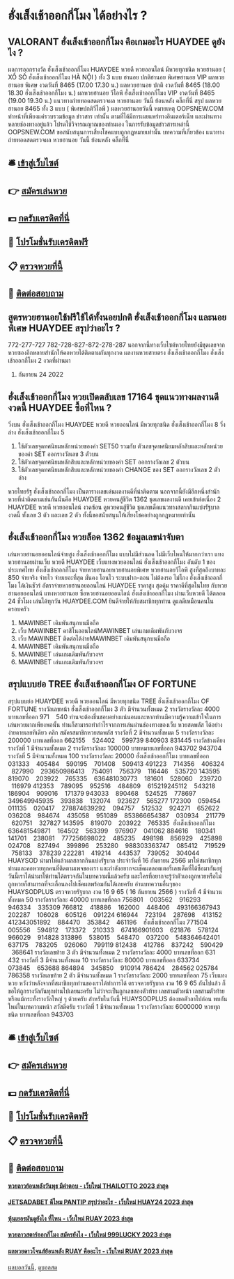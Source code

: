 # ฮั่งเส็งเช้าออกกี่โมง ได้อย่างไร ?
## VALORANT ฮั่งเส็งเช้าออกกี่โมง คือเกมอะไร HUAYDEE ดูยังไง ?
ผลการออกรางวัล ฮั่งเส็งเช้าออกกี่โมง HUAYDEE หวยดี หวยออนไลน์ มีหวยทุกชนิด หวยฮานอย ( XỔ SỐ ฮั่งเส็งเช้าออกกี่โมง HÀ NỘI ) ทั้ง 3 แบบ ฮานอย ปกติฮานอย พิเศษฮานอย VIP
ผลหวยฮานอย พิเศษ งวดวันที่ 8465 (17.00 17.30 น.)
ผลหวยฮานอย ปกติ งวดวันที่ 8465 (18.00 18.30 ฮั่งเส็งเช้าออกกี่โมง น.)
ผลหวยฮานอย วีไอพี ฮั่งเส็งเช้าออกกี่โมง VIP งวดวันที่ 8465 (19.00 19.30 น.)
 แนวทางถ่ายทอดสดตรวจผล หวยฮานอย วันนี้ ย้อนหลัง คลิ๊กที่นี่ 
สรุป ผลหวยฮานอย 8465 ทั้ง 3 แบบ ( พิเศษปกติวีไอพี ) ผลหวยฮานอยวันนี้
หมายเหตุ OOPSNEW.COM ทำหน้าที่เพียงแค่รวบรวมข้อมูล ข่าวสาร เท่านั้น ตามที่ได้มีการเผยแพร่ทางอินเตอร์เน็ท และผ่านทางหลายช่องทางอยู่แล้ว โปรดใช้วิจารณญาณของท่านเอง ในการรับข้อมูลข่าวสารเหล่านี้ OOPSNEW.COM ขอสนับสนุนการเสี่ยงโชคแบบถูกกฎหมายเท่านั้น
บทความที่เกี่ยวข้อง
แนวทางถ่ายทอดสดตรวจผล หวยฮานอย วันนี้ ย้อนหลัง คลิ๊กที่นี่

## 🛎 [เข้าสู่เว็บไซต์](https://bit.ly/3BG5bNw)
## 👉 [สมัครเล่นหวย](https://bit.ly/3BG5bNw)
## 💵 [กดรับเครดิตที่นี่](https://bit.ly/3C3mvgS)
## 👑 [โปรโมชั่นรับเครดิตฟรี](https://bit.ly/3C3mvgS)
## 📋 [ตรวจหวยที่นี้](https://bit.ly/3C3mvgS)
## 📱 [ติดต่อสอบถาม](https://bit.ly/3C3mvgS)

## สูตรหวยฮานอยใช้ฟรีใช้ได้ทั้งนอยปกติ ฮั่งเส็งเช้าออกกี่โมง และนอยพิเศษ HUAYDEE สรุปว่าอะไร ?
772-277-727
782-728-827-872-278-287
นอกจากนี้ทางเว็บไซต์หวยไทยยังมีชุดเลขจากหวยซองอีกหลายสำนักให้คอหวยได้ติดตามกันทุกงวด
ผลงานหวยสายตรง ฮั่งเส็งเช้าออกกี่โมง ฮั่งเส็งเช้าออกกี่โมง 2 งวดที่ผ่านมา
1. กันยายน 24 2022

## ฮั่งเส็งเช้าออกกี่โมง หวยเปิดตลับเลข 17164 ชุดแนวทางผลงานดีงวดนี้ HUAYDEE ซื้อที่ไหน ?
วิ่งบน ฮั่งเส็งเช้าออกกี่โมง HUAYDEE หวยดี หวยออนไลน์ มีหวยทุกชนิด ฮั่งเส็งเช้าออกกี่โมง 8
วิ่งล่าง ฮั่งเส็งเช้าออกกี่โมง 5
1. ใช้ตัวเลขจุดทศนิยมหลักหน่วยของค่า SET50 รวมกับ ตัวเลขจุดทศนิยมหลักสิบและหลักหน่วยของค่า SET ออกรางวัลเลข 3 ตัวบน
2. ใช้ตัวเลขจุดทศนิยมหลักสิบและหลักหน่วยของค่า SET ออกรางวัลเลข 2 ตัวบน
3. ใช้ตัวเลขจุดทศนิยมหลักสิบและหลักหน่วยของค่า CHANGE ของ SET ออกรางวัลเลข 2 ตัวล่าง

หวยไทยรัฐ ฮั่งเส็งเช้าออกกี่โมง เป็นตารางเลขเด่นผลงานดีที่น่าติดตาม นอกจากนี้ยังมีอีกหนึ่งสำนักหวยที่น่าติดตามเช่นกันนั่นคือ HUAYDEE หวยคนสู้ชีวิต 1362 ชุดเลขผลงานดี เคยเข้าต่อเนื่อง 2 HUAYDEE หวยดี หวยออนไลน์ งวดซ้อน ดูหวยคนสู้ชีวิต ชุดเลขเด็ดแนวทางสลากกินแบ่งรัฐบาลงวดนี้ ทั้งเลข 3 ตัว และเลข 2 ตัว ทั้งนี้ขอสนับสนุนให้เสี่ยงโชคอย่างถูกกฎหมายเท่านั้น

## ฮั่งเส็งเช้าออกกี่โมง หวยล็อค 1362 ข้อมูลเลขน่าจับตา
เล่นหวยฮานอยออนไลน์จ่ายสูง ฮั่งเส็งเช้าออกกี่โมง แบบไม่มีส่วนลด ไม่มีเว็บไหนให้มากกว่าเรา แทงหวยฮานอยผ่านเว็บ หวยดี HUAYDEE เว็บแทงหวยออนไลน์ ฮั่งเส็งเช้าออกกี่โมง อันดับ 1 ของประเทศไทย ฮั่งเส็งเช้าออกกี่โมง จ่ายหวยฮานอยหวยฮานอยพิเศษ หวยฮานอยวีไอพี สูงที่สุดถึงบาทละ 850 จ่ายจริง จ่ายไว จ่ายเยอะที่สุด มั่นคง โอนไว ระบบฝาก-ถอน ไม่ต้องรอ ไม่โกง ฮั่งเส็งเช้าออกกี่โมง ได้เงินชัวร์
อัตราจ่ายหวยฮานอยออนไลน์ HUAYDEE
ราคาสูง สุดคุ้ม ราคาดีที่สุดในไทย กับหวยฮานอยออนไลน์ แทงหวยฮานอย ซื้อหวยฮานอยออนไลน์ ฮั่งเส็งเช้าออกกี่โมง ผ่านเว็บหวยดี ได้ตลอด 24 ชั่วโมง เล่นได้ทุกวัน HUAYDEE.COM ยินดีจ่ายให้กับสมาชิกทุกท่าน ดูแลดีเหมือนคนในครอบครัว
1. MAWINBET เดิมพันสนุกบนมือถือ
2. เว็บ MAWINBET คาสิโนออนไลน์MAWINBET เล่นเกมเดิมพันกับวงจร
3. เว็บ MAWINBET ติดต่อได้ง่ายMAWINBET เดิมพันสนุกบนมือถือ
4. MAWINBET เดิมพันสนุกบนมือถือ
5. MAWINBET เล่นเกมเดิมพันกับวงจร
6. MAWINBET เล่นเกมเดิมพันกับวงจร

## สรุปแบบย่อ TREE ฮั่งเส็งเช้าออกกี่โมง OF FORTUNE
สรุปแบบย่อ HUAYDEE หวยดี หวยออนไลน์ มีหวยทุกชนิด TREE ฮั่งเส็งเช้าออกกี่โมง OF FORTUNE รางวัลเลขหน้า ฮั่งเส็งเช้าออกกี่โมง 3 ตัว มีจำนวนทั้งหมด 2 รางวัลรางวัลละ 4000 บาทเลขที่ออก 971    540
ท่านจะต้องชื่นชอบอย่างแน่นอนและหากท่านมีความรู้ความเข้าใจในการเล่นหวยมากเพียงพอนั้น ท่านก็สามารถทำกำไรจากการเล่นผ่านช่องทางของเว็บ หวยสดพลัส ได้อย่างง่ายดายเลยทีเดียว คลิก สมัครสมาชิกหวยสดพลัส
รางวัลที่ 2 มีจำนวนทั้งหมด 5 รางวัลรางวัลละ 200000 บาทเลขที่ออก 662155    524402    599739 840903 831445
รางวัลข้างเคียงรางวัลที่ 1 มีจำนวนทั้งหมด 2 รางวัลรางวัลละ 100000 บาทหมายเลขที่ออก 943702 943704
รางวัลที่ 5 มีจำนวนทั้งหมด 100 รางวัลรางวัลละ 20000 ฮั่งเส็งเช้าออกกี่โมง บาทเลขที่ออก 031333    405484    590195    701408    509413 491223    714356    406324    827990    293650986413    754091    756379    116446    535720 143595    819070    203922    765335    636481030773    181601    528060    239720    116979 412353    789095    952516    484809    615219245112    543218    186904    909016    171379 943033    890468    524525    778697    349649945935    393838    132074    923627    565277 172300    059454    011135    020417    278874639292    094757    512532    924271    652622 036208    984674    435058    951089    853866654387    030934    211779    620751    327827 143595    819070    203922    765335  ฮั่งเส็งเช้าออกกี่โมง   636481549871    164502    563399    976907    041062 884616    180341    141701    238081    777256698022    485235    498198    856929    425898 024708    827494    399896    253280    988303363747    085412    719529    758133    378239 222281    419214    443537    739052    304044
HUAYSOD นำมาให้แล้วผลสลากกินแบ่งรัฐบาล ประจำวันที่ 16 กันยายน 2566 มาให้สมาชิกทุกท่านและคอหวยทุกคนที่ติดตามเพจของเรา และกำลังอยากจะเช็คผลลอตเตอรี่เลขเด็ดที่ได้ซื้อมากันอยู่ วันนี้เราได้นำมาให้ท่านได้ตรวจกันในบทความนี้แล้วครับ และใครที่อยากจะรู้ว่าตัวเองถูกหวยหรือไม่ถูกหวยก็สามารถที่จะเลื่อนลงไปเช็คผลพร้อมกันได้เลยครับ
อ่านบทความอื่นๆของ HUAYSODPLUS
ตรวจหวยรัฐบาล งวด 16 9 65 ( 16 กันยายน 2566 )
รางวัลที่ 4 มีจำนวนทั้งหมด 50 รางวัลรางวัลละ 40000 บาทเลขที่ออก 756801    003562    916293    946334    335309 766812    418886    162000    448406    493166367943    202287    106028    605126    091224 616944    723194    287698    413152    412343051892    884470    353842    461196    ฮั่งเส็งเช้าออกกี่โมง 771504 005556    594812    173372    210333    674166901603    621876    578124    966029    914828 313896    538015    548470    037200    548364642401    637175    783205    926060    799119 812438    412786    837242    590429    368641
รางวัลเลขท้าย 3 ตัว มีจำนวนทั้งหมด 2 รางวัลรางวัลละ 4000 บาทเลขที่ออก 631    432
รางวัลที่ 3 มีจำนวนทั้งหมด 10 รางวัลรางวัลละ 80000 บาทเลขที่ออก 633734    073845    653688 864894    345850    910914 786424    284562 025784    786358
รางวัลเลขท้าย 2 ตัว มีจำนวนทั้งหมด 1 รางวัลรางวัลละ 2000 บาทเลขที่ออก 75
เว็บแทงหวย หวังว่าหลังจากที่สมาชิกทุกท่านของเราได้ทำการได้ ตรวจหวยรัฐบาล งวด 16 9 65 กันไปแล้ว ก็ขอให้ถูกรางวัลกันทุกท่านไปเลยนะครับ ไม่ว่าจะเป็นถูกเลขสองตัวท้าย เลขสามตัวหน้า เลขสามตัวท้าย หรือแม้กระทั่งรางวัลใหญ่ ๆ ด้วยครับ สำหรับในวันนี้ HUAYSODPLUS ต้องขอตัวลาไปก่อน พบกันใหม่ในบทความหน้า สวัสดีครับ
รางวัลที่ 1 มีจำนวนทั้งหมด 1 รางวัลรางวัลละ 6000000 หวยทุกชนิด บาทเลขที่ออก 943703

## 🛎 [เข้าสู่เว็บไซต์](https://bit.ly/3BG5bNw)
## 👉 [สมัครเล่นหวย](https://bit.ly/3BG5bNw)
## 💵 [กดรับเครดิตที่นี่](https://bit.ly/3C3mvgS)
## 👑 [โปรโมชั่นรับเครดิตฟรี](https://bit.ly/3C3mvgS)
## 📋 [ตรวจหวยที่นี้](https://bit.ly/3C3mvgS)
## 📱 [ติดต่อสอบถาม](https://bit.ly/3C3mvgS)

#### [หวยลาวย้อนหลังวันพุธ มีคำตอบ - เว็บใหม่ THAILOTTO 2023 ล่าสุด](https://atom.io/themes/หวยลาวย้อนหลังวันพุธ%20มีคำตอบ%20-%20เว็บใหม่%20thailotto%202023%20ล่าสุด)
#### [JETSADABET ดีไหม PANTIP สรุปว่าอะไร - เว็บใหม่ HUAY24 2023 ล่าสุด](https://atom.io/themes/jetsadabet%20ดีไหม%20pantip%20สรุปว่าอะไร%20-%20เว็บใหม่%20huay24%202023%20ล่าสุด)
#### [หุ้นเยอรมันดูยังไง ที่ไหน - เว็บใหม่ RUAY 2023 ล่าสุด](https://atom.io/themes/หุ้นเยอรมันดูยังไง%20ที่ไหน%20-%20เว็บใหม่%20ruay%202023%20ล่าสุด)
#### [หวยลาวสตาร์ออกกี่โมง สมัครยังไง - เว็บใหม่ 999LUCKY 2023 ล่าสุด](https://atom.io/themes/หวยลาวสตาร์ออกกี่โมง%20สมัครยังไง%20-%20เว็บใหม่%20999lucky%202023%20ล่าสุด)
#### [ผลหวยดาวโจนส์ย้อนหลัง RUAY คืออะไร - เว็บใหม่ RUAY 2023 ล่าสุด](https://atom.io/themes/ผลหวยดาวโจนส์ย้อนหลัง%20ruay%20คืออะไร%20-%20เว็บใหม่%20ruay%202023%20ล่าสุด)

[ผลบอลวันนี้](https://siamsport.tv "ผลบอลวันนี้"), [ดูบอลสด](https://siamsport.tv/ดูบอลสด "ดูบอลสด")